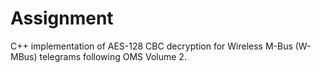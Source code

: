# Assignment
C++ implementation of AES-128 CBC decryption for Wireless M-Bus (W-MBus) telegrams following OMS Volume 2.

